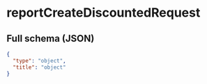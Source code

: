 # reportCreateDiscountedRequest

## Full schema (JSON)
```json
{
  "type": "object",
  "title": "object"
}
```
